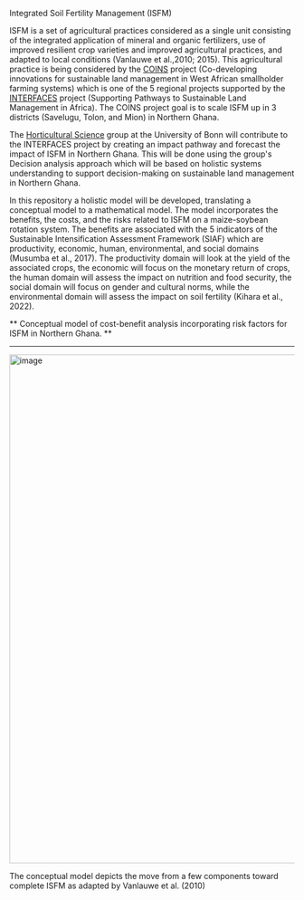 Integrated Soil Fertility Management (ISFM) 

ISFM is a set of agricultural practices considered as a single unit consisting of the integrated application of mineral and organic fertilizers, use of improved resilient crop varieties and improved agricultural practices, and adapted to local conditions (Vanlauwe et al.,2010; 2015). This agricultural practice is being considered by the [COINS]( https://sustainable-landmanagement-africa.net/project/coins-fr/) project (Co-developing innovations for sustainable land management in West African smallholder farming systems) which is one of the 5 regional projects supported by the [INTERFACES](https://sustainable-landmanagement-africa.net/project/interfaces-fr/) project (Supporting Pathways to Sustainable Land Management in Africa). The COINS project goal is to scale ISFM up in 3 districts (Savelugu, Tolon, and Mion) in Northern Ghana.

The [Horticultural Science](https://www.gartenbauwissenschaft.uni-bonn.de/) group at the University of Bonn will contribute to the INTERFACES project by creating an impact pathway and forecast the impact of ISFM in Northern Ghana. This will be done using the group's Decision analysis approach which will be based on holistic systems understanding to support decision-making on sustainable land management in Northern Ghana.

In this repository a holistic model will be developed, translating a conceptual model to a mathematical model. The model incorporates the benefits, the costs, and the risks related to ISFM on a maize-soybean rotation system. The benefits are associated with the 5 indicators of the Sustainable Intensification Assessment Framework (SIAF) which are productivity, economic, human, environmental, and social domains (Musumba et al., 2017). The productivity domain will look at the yield of the associated crops, the economic will focus on the monetary return of crops, the human domain will assess the impact on nutrition and food security, the social domain will focus on gender and cultural norms, while the environmental domain will assess the impact on soil fertility (Kihara et al., 2022).

** Conceptual model of cost-benefit analysis incorporating risk factors for ISFM in Northern Ghana. **

------------------------------------------------------------------------------------------------------------

<img width="899" alt="image" src="https://github.com/Dorcas-Sang/ISFM-INTERFACES/assets/129223674/402039ea-beb5-42b6-af3e-f0b22094a818">




The conceptual model depicts the move from a few components toward complete ISFM as adapted by Vanlauwe et al. (2010)


